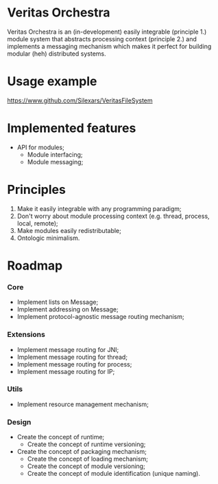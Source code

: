 # Veritas Orchestra

Veritas Orchestra is an (in-development) easily integrable (principle 1.) module system that abstracts processing context (principle 2.) and implements a messaging mechanism which makes it perfect for building modular (heh) distributed systems.

# Usage example

https://www.github.com/Silexars/VeritasFileSystem

# Implemented features

* API for modules;
   * Module interfacing;
   * Module messaging;

# Principles

1. Make it easily integrable with any programming paradigm;
2. Don't worry about module processing context (e.g. thread, process, local, remote);
3. Make modules easily redistributable;
4. Ontologic minimalism.

# Roadmap

### Core

* Implement lists on Message;
* Implement addressing on Message;
* Implement protocol-agnostic message routing mechanism;

### Extensions

* Implement message routing for JNI;
* Implement message routing for thread;
* Implement message routing for process;
* Implement message routing for IP;

### Utils

* Implement resource management mechanism;

### Design

* Create the concept of runtime;
   * Create the concept of runtime versioning;
* Create the concept of packaging mechanism;
   * Create the concept of loading mechanism;
   * Create the concept of module versioning;
   * Create the concept of  module identification (unique naming).
